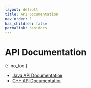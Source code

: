 ```yaml
---
layout: default
title: API Documentation
nav_order: 8
has_children: false
permalink: /apidocs
---
```


# [](#apidocs)API Documentation

{: .no_toc }

- [Java API Documentation](java_apidocs/index.html)
- [C++ API Documentation](cpp_apidocs/index.html)
